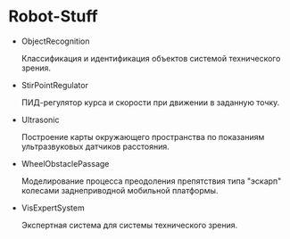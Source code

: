 # Robot-Stuff

* ObjectRecognition

	Классификация и идентификация объектов системой технического зрения.

* StirPointRegulator

	ПИД-регулятор курса и скорости при движении в заданную точку.

* Ultrasonic

	Построение карты окружающего пространства по показаниям ультразвуковых датчиков расстояния.

* WheelObstaclePassage

	Моделирование процесса преодоления препятствия типа "эскарп" колесами заднеприводной мобильной платформы.

* VisExpertSystem

	Экспертная система для системы технического зрения.
